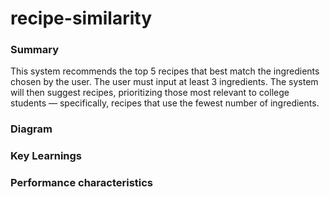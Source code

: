 # recipe-similarity
### Summary
This system recommends the top 5 recipes that best match the ingredients chosen by the user. The user must input at least 3 ingredients. The system will then suggest recipes, prioritizing those most relevant to college students — specifically, recipes that use the fewest number of ingredients.
### Diagram
### Key Learnings
### Performance characteristics
